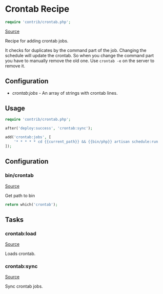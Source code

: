 <!-- DO NOT EDIT THIS FILE! -->
<!-- Instead edit contrib/crontab.php -->
<!-- Then run bin/docgen -->

# Crontab Recipe

```php
require 'contrib/crontab.php';
```

[Source](/contrib/crontab.php)



Recipe for adding crontab jobs.

It checks for duplicates by the command part of the job. Changing the schedule will update the crontab. So when you change the command part you have to manually remove the old one. Use `crontab -e` on the server to remove it.

## Configuration

- *crontab:jobs* - An array of strings with crontab lines.

## Usage

```php
require 'contrib/crontab.php';

after('deploy:success', 'crontab:sync');

add('crontab:jobs', [
    '* * * * * cd {{current_path}} && {{bin/php}} artisan schedule:run >> /dev/null 2>&1',
]);
```


## Configuration
### bin/crontab
[Source](https://github.com/deployphp/deployer/blob/master/contrib/crontab.php#L26)

Get path to bin

```php title="Default value"
return which('crontab');
```



## Tasks

### crontab:load
[Source](https://github.com/deployphp/deployer/blob/master/contrib/crontab.php#L31)

Loads crontab.




### crontab:sync
[Source](https://github.com/deployphp/deployer/blob/master/contrib/crontab.php#L56)

Sync crontab jobs.




